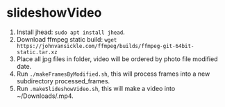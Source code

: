 # slideshowVideo

1. Install jhead: `sudo apt install jhead`.
2. Download ffmpeg static build: `wget https://johnvansickle.com/ffmpeg/builds/ffmpeg-git-64bit-static.tar.xz`
3. Place all jpg files in folder, video will be ordered by photo file modified date.
4. Run `./makeFramesByModified.sh`, this will process frames into a new subdirectory processed_frames.
5. Run `.makeSlideshowVideo.sh`, this will make a video into ~/Downloads/<timestamp>.mp4.
